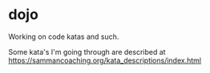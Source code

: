 # dojo
Working on code katas and such.

Some kata's I'm going through are described at https://sammancoaching.org/kata_descriptions/index.html
